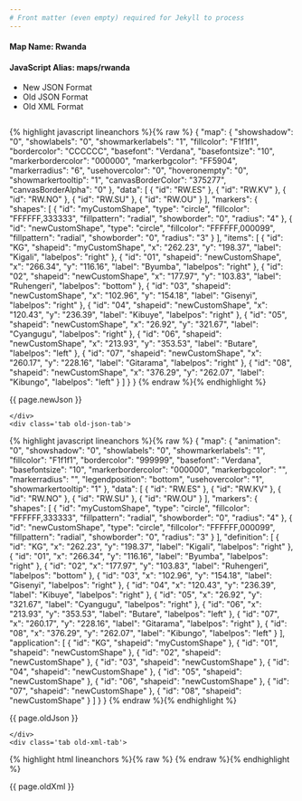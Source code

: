 ```yaml
---
# Front matter (even empty) required for Jekyll to process
---
```


#### Map Name: Rwanda

#### JavaScript Alias: maps/rwanda


<ul class='code-tabs'>
    <li class='active'>
        <a data-toggle='new-json'>New JSON Format</a>
    </li>
    <li>
        <a data-toggle='old-json'>Old JSON Format</a>
    </li>
    <li>
        <a data-toggle='old-xml'>Old XML Format</a>
    </li>
</ul>
<div class='tab-content'>
    <pre class='plain-code'></pre>
    <div class='tab new-json-tab active'>
{% highlight javascript lineanchors %}{% raw %}
{
    "map": {
        "showshadow": "0",
        "showlabels": "0",
        "showmarkerlabels": "1",
        "fillcolor": "F1f1f1",
        "bordercolor": "CCCCCC",
        "basefont": "Verdana",
        "basefontsize": "10",
        "markerbordercolor": "000000",
        "markerbgcolor": "FF5904",
        "markerradius": "6",
        "usehovercolor": "0",
        "hoveronempty": "0",
        "showmarkertooltip": "1",
        "canvasBorderColor": "375277",
        "canvasBorderAlpha": "0"
    },
    "data": [
        {
            "id": "RW.ES"
        },
        {
            "id": "RW.KV"
        },
        {
            "id": "RW.NO"
        },
        {
            "id": "RW.SU"
        },
        {
            "id": "RW.OU"
        }
    ],
    "markers": {
        "shapes": [
            {
                "id": "myCustomShape",
                "type": "circle",
                "fillcolor": "FFFFFF,333333",
                "fillpattern": "radial",
                "showborder": "0",
                "radius": "4"
            },
            {
                "id": "newCustomShape",
                "type": "circle",
                "fillcolor": "FFFFFF,000099",
                "fillpattern": "radial",
                "showborder": "0",
                "radius": "3"
            }
        ],
        "items": [
            {
                "id": "KG",
                "shapeid": "myCustomShape",
                "x": "262.23",
                "y": "198.37",
                "label": "Kigali",
                "labelpos": "right"
            },
            {
                "id": "01",
                "shapeid": "newCustomShape",
                "x": "266.34",
                "y": "116.16",
                "label": "Byumba",
                "labelpos": "right"
            },
            {
                "id": "02",
                "shapeid": "newCustomShape",
                "x": "177.97",
                "y": "103.83",
                "label": "Ruhengeri",
                "labelpos": "bottom"
            },
            {
                "id": "03",
                "shapeid": "newCustomShape",
                "x": "102.96",
                "y": "154.18",
                "label": "Gisenyi",
                "labelpos": "right"
            },
            {
                "id": "04",
                "shapeid": "newCustomShape",
                "x": "120.43",
                "y": "236.39",
                "label": "Kibuye",
                "labelpos": "right"
            },
            {
                "id": "05",
                "shapeid": "newCustomShape",
                "x": "26.92",
                "y": "321.67",
                "label": "Cyangugu",
                "labelpos": "right"
            },
            {
                "id": "06",
                "shapeid": "newCustomShape",
                "x": "213.93",
                "y": "353.53",
                "label": "Butare",
                "labelpos": "left"
            },
            {
                "id": "07",
                "shapeid": "newCustomShape",
                "x": "260.17",
                "y": "228.16",
                "label": "Gitarama",
                "labelpos": "right"
            },
            {
                "id": "08",
                "shapeid": "newCustomShape",
                "x": "376.29",
                "y": "262.07",
                "label": "Kibungo",
                "labelpos": "left"
            }
        ]
    }
}
{% endraw %}{% endhighlight %}


<p class='text-success'>{{ page.newJson }}</p>

    </div>
    <div class='tab old-json-tab'>
{% highlight javascript lineanchors %}{% raw %}
{
    "map": {
        "animation": "0",
        "showshadow": "0",
        "showlabels": "0",
        "showmarkerlabels": "1",
        "fillcolor": "F1f1f1",
        "bordercolor": "999999",
        "basefont": "Verdana",
        "basefontsize": "10",
        "markerbordercolor": "000000",
        "markerbgcolor": "",
        "markerradius": "",
        "legendposition": "bottom",
        "usehovercolor": "1",
        "showmarkertooltip": "1"
    },
    "data": [
        {
            "id": "RW.ES"
        },
        {
            "id": "RW.KV"
        },
        {
            "id": "RW.NO"
        },
        {
            "id": "RW.SU"
        },
        {
            "id": "RW.OU"
        }
    ],
    "markers": {
        "shapes": [
            {
                "id": "myCustomShape",
                "type": "circle",
                "fillcolor": "FFFFFF,333333",
                "fillpattern": "radial",
                "showborder": "0",
                "radius": "4"
            },
            {
                "id": "newCustomShape",
                "type": "circle",
                "fillcolor": "FFFFFF,000099",
                "fillpattern": "radial",
                "showborder": "0",
                "radius": "3"
            }
        ],
        "definition": [
            {
                "id": "KG",
                "x": "262.23",
                "y": "198.37",
                "label": "Kigali",
                "labelpos": "right"
            },
            {
                "id": "01",
                "x": "266.34",
                "y": "116.16",
                "label": "Byumba",
                "labelpos": "right"
            },
            {
                "id": "02",
                "x": "177.97",
                "y": "103.83",
                "label": "Ruhengeri",
                "labelpos": "bottom"
            },
            {
                "id": "03",
                "x": "102.96",
                "y": "154.18",
                "label": "Gisenyi",
                "labelpos": "right"
            },
            {
                "id": "04",
                "x": "120.43",
                "y": "236.39",
                "label": "Kibuye",
                "labelpos": "right"
            },
            {
                "id": "05",
                "x": "26.92",
                "y": "321.67",
                "label": "Cyangugu",
                "labelpos": "right"
            },
            {
                "id": "06",
                "x": "213.93",
                "y": "353.53",
                "label": "Butare",
                "labelpos": "left"
            },
            {
                "id": "07",
                "x": "260.17",
                "y": "228.16",
                "label": "Gitarama",
                "labelpos": "right"
            },
            {
                "id": "08",
                "x": "376.29",
                "y": "262.07",
                "label": "Kibungo",
                "labelpos": "left"
            }
        ],
        "application": [
            {
                "id": "KG",
                "shapeid": "myCustomShape"
            },
            {
                "id": "01",
                "shapeid": "newCustomShape"
            },
            {
                "id": "02",
                "shapeid": "newCustomShape"
            },
            {
                "id": "03",
                "shapeid": "newCustomShape"
            },
            {
                "id": "04",
                "shapeid": "newCustomShape"
            },
            {
                "id": "05",
                "shapeid": "newCustomShape"
            },
            {
                "id": "06",
                "shapeid": "newCustomShape"
            },
            {
                "id": "07",
                "shapeid": "newCustomShape"
            },
            {
                "id": "08",
                "shapeid": "newCustomShape"
            }
        ]
    }
}
{% endraw %}{% endhighlight %}


<p class='text-success'>{{ page.oldJson }}</p>

    </div>
    <div class='tab old-xml-tab'>
{% highlight html lineanchors %}{% raw %}
<map animation='0' showShadow='0' showLabels='0' showMarkerLabels='1' fillColor='F1f1f1' borderColor='999999' baseFont='Verdana' baseFontSize='10' markerBorderColor='000000' markerBgColor='' markerRadius='' legendPosition='bottom' useHoverColor='1' showMarkerToolTip='1'  >
	<data>
		<entity id='RW.ES'  />
		<entity id='RW.KV'  />
		<entity id='RW.NO'  />
		<entity id='RW.SU'  />
		<entity id='RW.OU'  />
	</data>
	<markers>
	<shapes>
	     <shape id='myCustomShape' type='circle' fillcolor='FFFFFF,333333' fillPattern='radial' showBorder='0' radius='4'/>
		 <shape id='newCustomShape' type='circle' fillcolor='FFFFFF,000099' fillPattern='radial' showBorder='0' radius='3'/>
		 </shapes>
		<definition>
			<marker id='KG' x='262.23' y='198.37' label='Kigali' labelPos='right'  />
			<marker id='01' x='266.34' y='116.16' label='Byumba' labelPos='right'  />
			<marker id='02' x='177.97' y='103.83' label='Ruhengeri' labelPos='bottom'  />
			<marker id='03' x='102.96' y='154.18' label='Gisenyi' labelPos='right'  />
			<marker id='04' x='120.43' y='236.39' label='Kibuye' labelPos='right'  />
			<marker id='05' x='26.92' y='321.67' label='Cyangugu' labelPos='right'  />
			<marker id='06' x='213.93' y='353.53' label='Butare' labelPos='left'  />
			<marker id='07' x='260.17' y='228.16' label='Gitarama' labelPos='right'  />
			<marker id='08' x='376.29' y='262.07' label='Kibungo' labelPos='left'  />
		</definition>
		<application>
			<marker id='KG' shapeId='myCustomShape'  />
			<marker id='01' shapeId='newCustomShape'  />
			<marker id='02' shapeId='newCustomShape'  />
			<marker id='03' shapeId='newCustomShape'  />
			<marker id='04' shapeId='newCustomShape'  />
			<marker id='05' shapeId='newCustomShape'  />
			<marker id='06' shapeId='newCustomShape'  />
			<marker id='07' shapeId='newCustomShape'  />
			<marker id='08' shapeId='newCustomShape'  />
		</application>
	</markers>
</map>
{% endraw %}{% endhighlight %}

<p class='text-success'>{{ page.oldXml }}</p>

</div>
</div>
